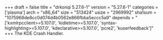 +++
draft = false
title = "drkonqi 5.27.6-1"
version = "5.27.6-1"
categories = ['plasma']
arch = "x86_64"
size = "513424"
usize = "2969992"
sha1sum = "1075968de8cc0d074d4b0562e866fbba5eccc5a9"
depends = "['kxmlrpcclient>=5.107.0', 'kidletime>=5.107.0', 'syntax-highlighting>=5.107.0', 'kdeclarative>=5.107.0', 'pcre2', 'kuserfeedback']"
+++
The KDE Crash Handler.